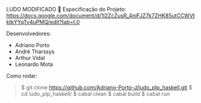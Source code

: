  LUDO MODIFICADO 🎲
Especificação do Projeto: https://docs.google.com/document/d/1l2ZcZusR_4niFJZ7k7ZHK85utCCWVtktkYYqTv4uPMQ/edit?tab=t.0



Desenvolvedores:
- Adriano Porto
- André Tharssys
- Arthur Vidal
- Leonardo Mota



Como rodar:
> $ git clone https://github.com/Adriano-Porto-J/ludo_plp_haskell.git
> $ cd ludo_plp_haskell/
> $ cabal clean
> $ cabal build
> $ cabal run
